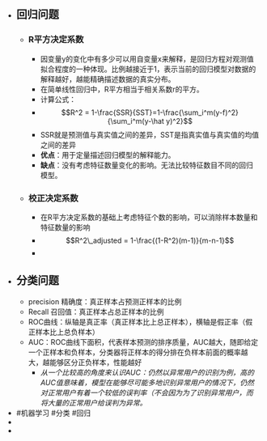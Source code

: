 - ## 回归问题
	- ### R平方决定系数
		- 因变量y的变化中有多少可以用自变量x来解释，是回归方程对观测值拟合程度的一种体现。比例越接近于1，表示当前的回归模型对数据的解释越好，越能精确描述数据的真实分布。
		- 在简单线性回归中，R平方相当于相关系数r的平方。
		- 计算公式：
		- $$R^2 = 1-\frac{SSR}{SST}=1-\frac{\sum_i^m(y-f)^2}{\sum_i^m(y-\hat y)^2}$$
		- SSR就是预测值与真实值之间的差异，SST是指真实值与真实值的均值之间的差异
		- **优点**：用于定量描述回归模型的解释能力。
		- **缺点**：没有考虑特征数量变化的影响。无法比较特征数目不同的回归模型。
	- ### 校正决定系数
		- 在R平方决定系数的基础上考虑特征个数的影响，可以消除样本数量和特征数量的影响
		- $$R^2\_adjusted = 1-\frac{(1-R^2)(m-1)}{m-n-1}$$
		-
- ## 分类问题
	- precision 精确度：真正样本占预测正样本的比例
	- Recall 召回值：真正样本占总正样本的比例
	- ROC曲线：纵轴是真正率（真正样本比上总正样本），横轴是假正率（假正样本比上总负样本）
	- AUC：ROC曲线下面积，代表样本预测的排序质量，AUC越大，随即给定一个正样本和负样本，分类器将正样本的得分排在负样本前面的概率越大，越能够区分正负样本，性能越好
		- *从一个比较高的角度来认识AUC：仍然以异常用户的识别为例，高的AUC值意味着，模型在能够尽可能多地识别异常用户的情况下，仍然对正常用户有着一个较低的误判率（不会因为为了识别异常用户，而将大量的正常用户给误判为异常。*
- #机器学习 #分类 #回归
-
-